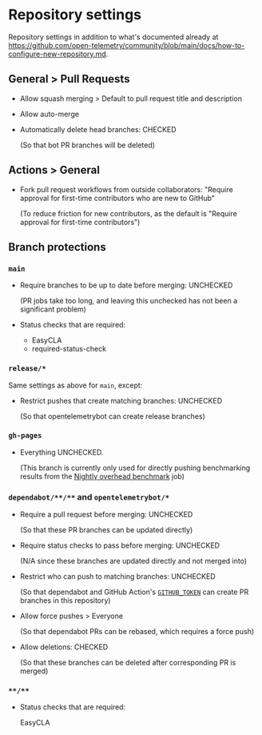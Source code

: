 # Repository settings

Repository settings in addition to what's documented already at
<https://github.com/open-telemetry/community/blob/main/docs/how-to-configure-new-repository.md>.

## General > Pull Requests

* Allow squash merging > Default to pull request title and description

* Allow auto-merge

* Automatically delete head branches: CHECKED

  (So that bot PR branches will be deleted)

## Actions > General

* Fork pull request workflows from outside collaborators:
  "Require approval for first-time contributors who are new to GitHub"

  (To reduce friction for new contributors,
  as the default is "Require approval for first-time contributors")

## Branch protections

### `main`

* Require branches to be up to date before merging: UNCHECKED

  (PR jobs take too long, and leaving this unchecked has not been a significant problem)

* Status checks that are required:

  * EasyCLA
  * required-status-check

### `release/*`

Same settings as above for `main`, except:

* Restrict pushes that create matching branches: UNCHECKED

  (So that opentelemetrybot can create release branches)

### `gh-pages`

* Everything UNCHECKED.

  (This branch is currently only used for directly pushing benchmarking results from the
  [Nightly overhead benchmark](https://github.com/open-telemetry/opentelemetry-java-instrumentation/actions/workflows/nightly-benchmark-overhead.yml)
  job)

### `dependabot/**/**` and `opentelemetrybot/*`

* Require a pull request before merging: UNCHECKED

  (So that these PR branches can be updated directly)

* Require status checks to pass before merging: UNCHECKED

  (N/A since these branches are updated directly and not merged into)

* Restrict who can push to matching branches: UNCHECKED

  (So that dependabot and GitHub Action's
  [`GITHUB_TOKEN`](https://docs.github.com/en/actions/security-guides/automatic-token-authentication)
  can create PR branches in this repository)

* Allow force pushes > Everyone

  (So that dependabot PRs can be rebased, which requires a force push)

* Allow deletions: CHECKED

  (So that these branches can be deleted after corresponding PR is merged)

### `**/**`

* Status checks that are required:

  EasyCLA
